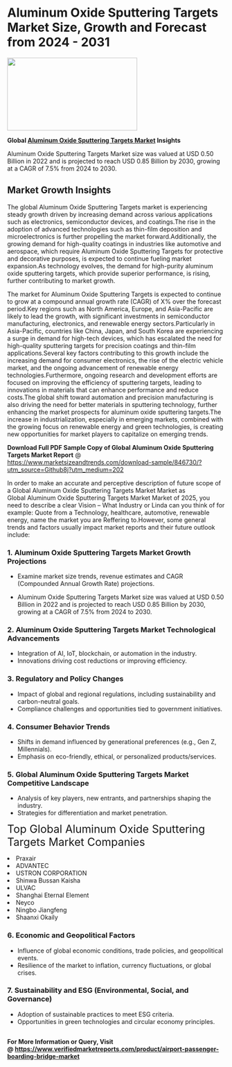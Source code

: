 <H1>Aluminum Oxide Sputtering Targets Market Size, Growth and Forecast from 2024 - 2031</H1><img class="aligncenter size-medium wp-image-584254" src="https://thirdeyenews.in/wp-content/uploads/2024/09/Global-Market-Research-300x168.jpeg" alt="" width="300" height="168" /><p><strong>Global&nbsp;<a href="https://www.marketsizeandtrends.com/download-sample/846730/?utm_source=Github8j?utm_medium=202">Aluminum Oxide Sputtering Targets Market</a> Insights</strong></p><p>Aluminum Oxide Sputtering Targets Market size was valued at USD 0.50 Billion in 2022 and is projected to reach USD 0.85 Billion by 2030, growing at a CAGR of 7.5% from 2024 to 2030.</p><p><h2>Market Growth Insights</h2> <p>The global Aluminum Oxide Sputtering Targets market is experiencing steady growth driven by increasing demand across various applications such as electronics, semiconductor devices, and coatings.The rise in the adoption of advanced technologies such as thin-film deposition and microelectronics is further propelling the market forward.Additionally, the growing demand for high-quality coatings in industries like automotive and aerospace, which require Aluminum Oxide Sputtering Targets for protective and decorative purposes, is expected to continue fueling market expansion.As technology evolves, the demand for high-purity aluminum oxide sputtering targets, which provide superior performance, is rising, further contributing to market growth.</p> <p>The market for Aluminum Oxide Sputtering Targets is expected to continue to grow at a compound annual growth rate (CAGR) of X% over the forecast period.Key regions such as North America, Europe, and Asia-Pacific are likely to lead the growth, with significant investments in semiconductor manufacturing, electronics, and renewable energy sectors.Particularly in Asia-Pacific, countries like China, Japan, and South Korea are experiencing a surge in demand for high-tech devices, which has escalated the need for high-quality sputtering targets for precision coatings and thin-film applications.Several key factors contributing to this growth include the increasing demand for consumer electronics, the rise of the electric vehicle market, and the ongoing advancement of renewable energy technologies.Furthermore, ongoing research and development efforts are focused on improving the efficiency of sputtering targets, leading to innovations in materials that can enhance performance and reduce costs.The global shift toward automation and precision manufacturing is also driving the need for better materials in sputtering technology, further enhancing the market prospects for aluminum oxide sputtering targets.The increase in industrialization, especially in emerging markets, combined with the growing focus on renewable energy and green technologies, is creating new opportunities for market players to capitalize on emerging trends.<p><span class=""><strong>Download Full PDF Sample Copy of Global Aluminum Oxide Sputtering Targets Market Report</strong> @ <a href="https://www.marketsizeandtrends.com/download-sample/846730/?utm_source=Github8j?utm_medium=202" target="_blank">https://www.marketsizeandtrends.com/download-sample/846730/?utm_source=Github8j?utm_medium=202</a></span></p><p>In order to make an accurate and perceptive description of future scope of a Global&nbsp;Aluminum Oxide Sputtering Targets Market Market as Global&nbsp;Aluminum Oxide Sputtering Targets Market Market of 2025, you need to describe a clear Vision &ndash; What Industry or Linda can you think of for example: Quote from a Technology, healthcare, automotive, renewable energy, name the market you are Reffering to.However, some general trends and factors usually impact market reports and their future outlook include:</p><h3>1.&nbsp;<strong>Aluminum Oxide Sputtering Targets Market Growth Projections</strong></h3><ul><li>Examine market size trends, revenue estimates and CAGR (Compounded Annual Growth Rate) projections.</li><li><p>Aluminum Oxide Sputtering Targets Market size was valued at USD 0.50 Billion in 2022 and is projected to reach USD 0.85 Billion by 2030, growing at a CAGR of 7.5% from 2024 to 2030.</p></li></ul><h3>2.&nbsp;<strong>Aluminum Oxide Sputtering Targets Market Technological Advancements</strong></h3><ul><li>Integration of AI, IoT, blockchain, or automation in the industry.</li><li>Innovations driving cost reductions or improving efficiency.</li></ul><h3>3.&nbsp;<strong>Regulatory and Policy Changes</strong></h3><ul><li>Impact of global and regional regulations, including sustainability and carbon-neutral goals.</li><li>Compliance challenges and opportunities tied to government initiatives.</li></ul><h3>4.&nbsp;<strong>Consumer Behavior Trends</strong></h3><ul><li>Shifts in demand influenced by generational preferences (e.g., Gen Z, Millennials).</li><li>Emphasis on eco-friendly, ethical, or personalized products/services.</li></ul><h3>5.&nbsp;<strong>Global Aluminum Oxide Sputtering Targets Market Competitive Landscape</strong></h3><ul><li>Analysis of key players, new entrants, and partnerships shaping the industry.</li><li>Strategies for differentiation and market penetration.</li></ul><p data-pm-slice="1 1 []"><span style="color: inherit; font-family: inherit; font-size: 25px;">Top Global Aluminum Oxide Sputtering Targets Market Companies</span></p><div class="" data-test-id=""><p><li>Praxair</li><li> ADVANTEC</li><li> USTRON CORPORATION</li><li> Shinwa Bussan Kaisha</li><li> ULVAC</li><li> Shanghai Eternal Element</li><li> Neyco</li><li> Ningbo Jiangfeng</li><li> Shaanxi Okaily</li></p></div><h3>6.&nbsp;<strong>Economic and Geopolitical Factors</strong></h3><ul><li>Influence of global economic conditions, trade policies, and geopolitical events.</li><li>Resilience of the market to inflation, currency fluctuations, or global crises.</li></ul><h3>7.&nbsp;<strong>Sustainability and ESG (Environmental, Social, and Governance)</strong></h3><ul><li>Adoption of sustainable practices to meet ESG criteria.</li><li>Opportunities in green technologies and circular economy principles.</li></ul><h2><strong style="font-size: 14px;">For More Information or Query, Visit @&nbsp;</strong><a style="background-color: #ffffff; font-size: 14px;" href="https://www.marketsizeandtrends.com/report/aluminum-oxide-sputtering-targets-market/" target="_blank">https://www.verifiedmarketreports.com/product/airport-passenger-boarding-bridge-market</a></h2>